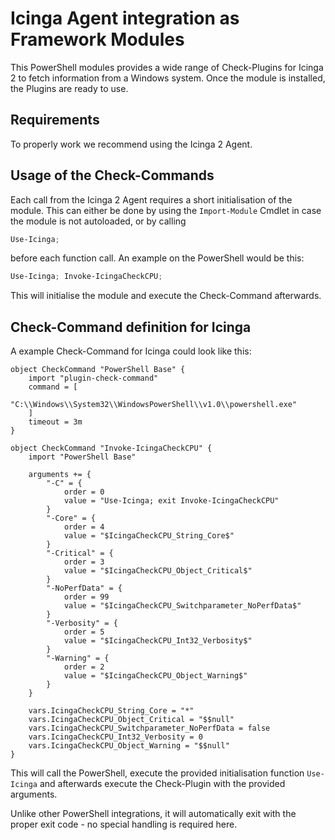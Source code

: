 Icinga Agent integration as Framework Modules
=====================================

This PowerShell modules provides a wide range of Check-Plugins for Icinga 2 to fetch information from a Windows system. Once the module is installed, the Plugins are ready to use.

Requirements
--------------

To properly work we recommend using the Icinga 2 Agent.

Usage of the Check-Commands
--------------

Each call from the Icinga 2 Agent requires a short initialisation of the module. This can either be done by using the `Import-Module` Cmdlet in case the module is not autoloaded, or by calling

```powershell
Use-Icinga;
```

before each function call. An example on the PowerShell would be this:

```powershell
Use-Icinga; Invoke-IcingaCheckCPU;
```

This will initialise the module and execute the Check-Command afterwards.

Check-Command definition for Icinga
--------------

A example Check-Command for Icinga could look like this:

```icinga
object CheckCommand "PowerShell Base" {
    import "plugin-check-command"
    command = [
        "C:\\Windows\\System32\\WindowsPowerShell\\v1.0\\powershell.exe"
    ]
    timeout = 3m
}

object CheckCommand "Invoke-IcingaCheckCPU" {
    import "PowerShell Base"

    arguments += {
        "-C" = {
            order = 0
            value = "Use-Icinga; exit Invoke-IcingaCheckCPU"
        }
        "-Core" = {
            order = 4
            value = "$IcingaCheckCPU_String_Core$"
        }
        "-Critical" = {
            order = 3
            value = "$IcingaCheckCPU_Object_Critical$"
        }
        "-NoPerfData" = {
            order = 99
            value = "$IcingaCheckCPU_Switchparameter_NoPerfData$"
        }
        "-Verbosity" = {
            order = 5
            value = "$IcingaCheckCPU_Int32_Verbosity$"
        }
        "-Warning" = {
            order = 2
            value = "$IcingaCheckCPU_Object_Warning$"
        }
    }

    vars.IcingaCheckCPU_String_Core = "*"
    vars.IcingaCheckCPU_Object_Critical = "$$null"
    vars.IcingaCheckCPU_Switchparameter_NoPerfData = false
    vars.IcingaCheckCPU_Int32_Verbosity = 0
    vars.IcingaCheckCPU_Object_Warning = "$$null"
}
```

This will call the PowerShell, execute the provided initialisation function `Use-Icinga` and afterwards execute the Check-Plugin with the provided arguments.

Unlike other PowerShell integrations, it will automatically exit with the proper exit code - no special handling is required here.
